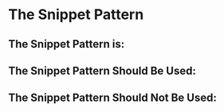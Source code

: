 # The Snippet Pattern

## The Snippet Pattern is:

## The Snippet Pattern Should Be Used:

## The Snippet Pattern Should __**Not**__ Be Used:

